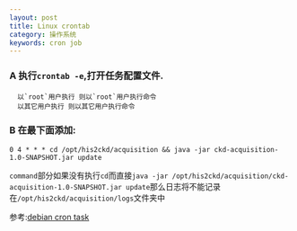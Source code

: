 ```yaml
---
layout: post
title: Linux crontab
category: 操作系统
keywords: cron job
---
```


### A 执行`crontab -e`,打开任务配置文件.

```
  以`root`用户执行 则以`root`用户执行命令
  以其它用户执行 则以其它用户执行命令
```

### B 在最下面添加:

```
0 4 * * * cd /opt/his2ckd/acquisition && java -jar ckd-acquisition-1.0-SNAPSHOT.jar update
```

`command`部分如果没有执行`cd`而直接`java -jar /opt/his2ckd/acquisition/ckd-acquisition-1.0-SNAPSHOT.jar update`那么日志将不能记录在`/opt/his2ckd/acquisition/logs`文件夹中

参考:[debian cron task](https://www.debian-administration.org/article/56/Command_scheduling_with_cron)


